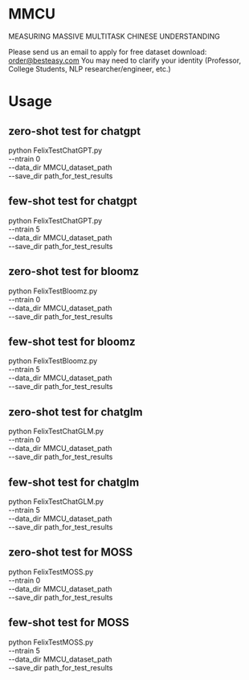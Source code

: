 # MMCU
MEASURING MASSIVE MULTITASK CHINESE UNDERSTANDING

Please send us an email to apply for free dataset download: order@besteasy.com
You may need to clarify your identity (Professor, College Students, NLP researcher/engineer, etc.)

# Usage

## zero-shot test for chatgpt
python FelixTestChatGPT.py \
 --ntrain 0  \
 --data_dir MMCU_dataset_path  \
 --save_dir path_for_test_results

## few-shot test for chatgpt
python FelixTestChatGPT.py \
 --ntrain 5  \
 --data_dir MMCU_dataset_path  \
 --save_dir path_for_test_results

## zero-shot test for bloomz
python FelixTestBloomz.py \
 --ntrain 0  \
 --data_dir MMCU_dataset_path  \
 --save_dir path_for_test_results
 
## few-shot test for bloomz
python FelixTestBloomz.py \
 --ntrain 5  \
 --data_dir MMCU_dataset_path  \
 --save_dir path_for_test_results

## zero-shot test for chatglm
python FelixTestChatGLM.py \
 --ntrain 0  \
 --data_dir MMCU_dataset_path  \
 --save_dir path_for_test_results

## few-shot test for chatglm
python FelixTestChatGLM.py \
 --ntrain 5  \
 --data_dir MMCU_dataset_path  \
 --save_dir path_for_test_results

## zero-shot test for MOSS
python FelixTestMOSS.py \
 --ntrain 0  \
 --data_dir MMCU_dataset_path  \
 --save_dir path_for_test_results
 
## few-shot test for MOSS
python FelixTestMOSS.py \
 --ntrain 5  \
 --data_dir MMCU_dataset_path  \
 --save_dir path_for_test_results
